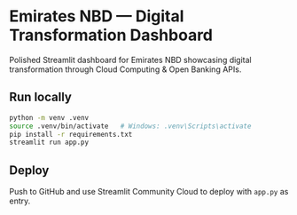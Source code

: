
# Emirates NBD — Digital Transformation Dashboard

Polished Streamlit dashboard for Emirates NBD showcasing digital transformation through Cloud Computing & Open Banking APIs.

## Run locally
```bash
python -m venv .venv
source .venv/bin/activate   # Windows: .venv\Scripts\activate
pip install -r requirements.txt
streamlit run app.py
```

## Deploy
Push to GitHub and use Streamlit Community Cloud to deploy with `app.py` as entry.
